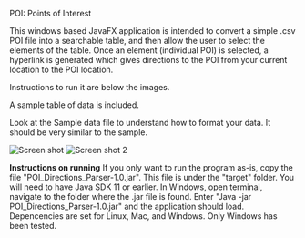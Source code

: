 POI: Points of Interest

This windows based JavaFX application is intended to convert a simple .csv POI file into a searchable table, and then allow the user to select the elements of the table. Once an element (individual POI) is selected, a hyperlink is generated which gives directions to the POI from your current location to the POI location.

Instructions to run it are below the images.

A sample table of data is included. 

Look at the Sample data file to understand how to format your data. It should be very similar to the sample.

![Screen shot](https://user-images.githubusercontent.com/68287357/147003944-7bb22789-7ad8-4b27-948b-dfcca2296d06.jpg)
![Screen shot 2](https://user-images.githubusercontent.com/68287357/147004572-41f5640f-6089-40fb-94a5-cba34464af91.jpg)

<b>Instructions on running</b>
If you only want to run the program as-is, copy the file "POI_Directions_Parser-1.0.jar". This file is under the "target" folder.
You will need to have Java SDK 11 or earlier.
In Windows, open terminal, navigate to the folder where the .jar file is found.
Enter "Java -jar POI_Directions_Parser-1.0.jar" and the application should load.
Depencencies are set for Linux, Mac, and Windows. Only Windows has been tested.
